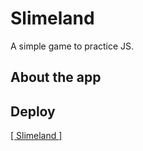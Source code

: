 <div src="https://cdn.discordapp.com/attachments/387391441397350411/996955085013799043/unknown.png" height="180em"></div>

# Slimeland
A simple game to practice JS.

## About the app


## Deploy
<a href="https://danielpqb.github.io/my-first-web-game/" target="_blank">[ Slimeland ]</a>
